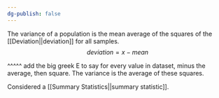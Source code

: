 ```yaml
---
dg-publish: false
---
```

The variance of a population is the mean average of the squares of the [[Deviation||deviation]] for all samples.
$$
\begin{equation*}
deviation = x - mean
\end{equation*}
$$

^^^^^ add the big greek E to say for every value in dataset, minus the average, then square. The variance is the average of these squares.

Considered a [[Summary Statistics||summary statistic]].